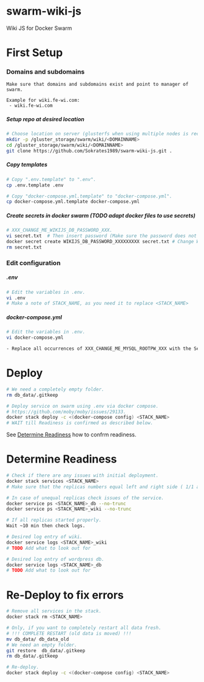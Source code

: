 # swarm-wiki-js
Wiki JS for Docker Swarm

# First Setup

### Domains and subdomains

```text
Make sure that domains and subdomains exist and point to manager of swarm.

Example for wiki.fe-wi.com:
 - wiki.fe-wi.com
```



##### Setup repo at desired location

```bash
# Choose location on server (glusterfs when using multiple nodes is recommended).
mkdir -p /gluster_storage/swarm/wiki/<DOMAINNAME>
cd /gluster_storage/swarm/wiki/<DOMAINNAME>
git clone https://github.com/Sokrates1989/swarm-wiki-js.git .
```

##### Copy templates
```bash
# Copy ".env.template" to ".env".
cp .env.template .env

# Copy "docker-compose.yml.template" to "docker-compose.yml".
cp docker-compose.yml.template docker-compose.yml
```

##### Create secrets in docker swarm (TODO adapt docker files to use secrets)
```bash
# XXX_CHANGE_ME_WIKIJS_DB_PASSWORD_XXX.
vi secret.txt  # Then insert password (Make sure the password does not contain any backslashes "\") and save the file.
docker secret create WIKIJS_DB_PASSWORD_XXXXXXXXX secret.txt # Change WIKIJS_DB_PASSWORD_XXXXXXXXX
rm secret.txt
```


### Edit configuration
##### .env

```bash
# Edit the variables in .env.
vi .env
# Make a note of STACK_NAME, as you need it to replace <STACK_NAME>
```

##### docker-compose.yml

```bash
# Edit the variables in .env.
vi docker-compose.yml

- Replace all occurrences of XXX_CHANGE_ME_MYSQL_ROOTPW_XXX with the Secret names created before (MYSQL_ROOTPW_WORDPRESS_XXXXXXXXX)
```


# Deploy

```bash
# We need a completely empty folder.
rm db_data/.gitkeep

# Deploy service on swarm using .env via docker compose.
# https://github.com/moby/moby/issues/29133.
docker stack deploy -c <(docker-compose config) <STACK_NAME>
# WAIT till Readiness is confirmed as described below.
```
See [Determine Readiness](#determine-readiness) how to confrm readiness.

# Determine Readiness

```bash
# Check if there are any issues with initial deployment.
docker stack services <STACK_NAME>
# Make sure that the replicas numbers equal left and right side ( 1/1 and 0/0 is good. 0/1 is bad )

# In case of unequal replicas check issues of the service.
docker service ps <STACK_NAME>_db --no-trunc
docker service ps <STACK_NAME>_wiki --no-trunc

# If all replicas started properly.
Wait ~10 min then check logs.

# Desired log entry of wiki.
docker service logs <STACK_NAME>_wiki
# TODO Add what to look out for

# Desired log entry of wordpress db.
docker service logs <STACK_NAME>_db
# TODO Add what to look out for
```


# Re-Deploy to fix errors

```bash
# Remove all services in the stack.
docker stack rm <STACK_NAME>

# Only, if you want to completely restart all data fresh.
# !!! COMPLETE RESTART (old data is moved) !!!
mv db_data/ db_data_old
# We need an empty folder.
git restore  db_data/.gitkeep
rm db_data/.gitkeep

# Re-deploy.
docker stack deploy -c <(docker-compose config) <STACK_NAME>
```

